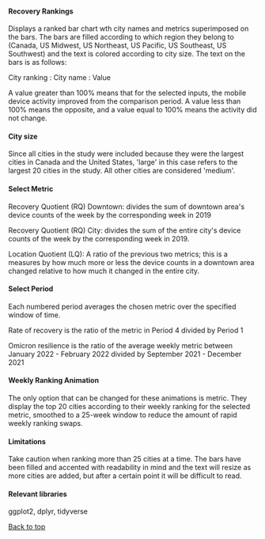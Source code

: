 #### Recovery Rankings
Displays a ranked bar chart wth city names and metrics superimposed on the bars. The bars are filled according to which region they belong to (Canada, US Midwest, US Northeast, US Pacific, US Southeast, US Southwest) and the text is colored according to city size. The text on the bars is as follows: 

City ranking : City name : Value

A value greater than 100% means that for the selected inputs, the mobile device activity improved from the comparison period. A value less than 100% means the opposite, and a value equal to 100% means the activity did not change. 
#### City size
Since all cities in the study were included because they were the largest cities in Canada and the United States, 'large' in this case refers to the largest 20 cities in the study. All other cities are considered 'medium'. 

#### Select Metric
Recovery Quotient (RQ) Downtown: divides the sum of downtown area's device counts of the week by the corresponding week in 2019

Recovery Quotient (RQ) City: divides the sum of the entire city's device counts of the week by the corresponding week in 2019.

Location Quotient (LQ): A ratio of the previous two metrics; this is a measures by how much more or less the device counts in a downtown area changed relative to how much it changed in the entire city.

#### Select Period

Each numbered period averages the chosen metric over the specified window of time. 

Rate of recovery is the ratio of the metric in Period 4 divided by Period 1

Omicron resilience is the ratio of the average weekly metric between January 2022 - February 2022 divided by September 2021 - December 2021
#### Weekly Ranking Animation
The only option that can be changed for these animations is metric. They display the top 20 cities according to their weekly ranking for the selected metric, smoothed to a 25-week window to reduce the amount of rapid weekly ranking swaps. 
#### Limitations
Take caution when ranking more than 25 cities at a time. The bars have been filled and accented with readability in mind and the text will resize as more cities are added, but after a certain point it will be difficult to read. 
#### Relevant libraries
ggplot2, dplyr, tidyverse

[Back to top](#)
